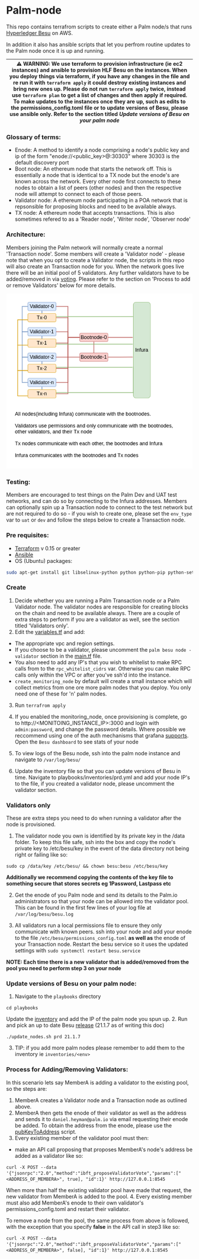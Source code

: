 # Palm-node

This repo contains terrafrom scripts to create either a Palm node/s that runs [Hyperledger Besu](https://consensys.net/quorum/developers/) on AWS. 

In addition it also has ansible scripts that let you perfrom routine updates to the Palm node once it is up and running.

| ⚠️ **WARNING**: We use terraform to provision infrastructure (ie ec2 instances) and ansible to provision HLF Besu on the instances. When you deploy things via terraform, if you have any changes in the file and re run it with `terraform apply` it could destroy existing instances and bring new ones up. Please do not run `terraform apply` twice, instead use `terraform plan` to get a list of changes and then apply if required. To make updates to the instances once they are up, such as edits to the permissions_config.toml file or to update versions of Besu, please use ansible only. Refer to the section titled *Update versions of Besu on your palm node* |
| --- |

### Glossary of terms:
* Enode: A method to identify a node comprising a node's public key and ip of the form "enode://<public_key>@<ip>:30303" where 30303 is the default discovery port
* Boot node: An ethereum node that starts the network off. This is essentially a node that is identical to a TX node but the enode's are known across the network. Every other node first connects to these nodes to obtain a list of peers (other nodes) and then the respective node will attempt to connect to each of those peers.
* Validator node: A ethereum node participating in a POA network that is repsonsible for proposing blocks and need to be available always.
* TX node: A ethereum node that accepts transactions. This is also sometimes refered to as a 'Reader node', 'Writer node', 'Observer node'


### Architecture:

Members joining the Palm network will normally create a normal 'Transaction node'. Some members will create a 'Validator node' - please note that when you opt to create a Validator node, the scripts in this repo will also create an Transaction node for you. When the network goes live there will be an initial pool of 5 validators. Any further validators have to be added/removed in via [voting](https://besu.hyperledger.org/en/latest/Tutorials/Private-Network/Adding-removing-IBFT-validators/). Please refer to the section on 'Process to add or remove Validators' below for more details.


![Image network](images/palm-network.png)

### Testing:
Members are encouraged to test things on the Palm Dev and UAT test networks, and can do so by connecting to the Infura addresses. Members can optionally spin up a Transaction node to connect to the test network but are not required to do so - if you wish to create one, please set the `env_type` var to `uat` or `dev` and follow the steps below to create a Transaction node.


### Pre requisites:
- [Terraform](https://www.terraform.io/) v 0.15 or greater
- [Ansible](https://www.ansible.com/)
- OS (Ubuntu) packages:
```bash
sudo apt-get install git libselinux-python python python-pip python-setuptools python-virtualenv python3-pip python3 python3-setuptools jq"
```

### Create 
1. Decide whether you are running a Palm Transaction node or a Palm Validator node. The validator nodes are responsible for creating blocks on the chain
and need to be available always. There are a couple of extra steps to perform if you are a validator as well, see the section titled 'Validators only'.
2. Edit the [variables.tf](./variables.tf) and add:
  - The appropriate vpc and region settings. 
  - If you choose to be a validator, please uncomment the `palm besu node - validator` section in the [main.tf](./main.tf) file.
  - You also need to add any IP's that you wish to whitelist to make RPC calls from to the `rpc_whitelist_cidrs` var. Otherwise you can make RPC calls only within the VPC or after you've ssh'd into the instance.
  - `create_monitoring_node` by default will create a small instance which will collect metrics from one ore more palm nodes that you deploy. You only need one of these for 'n' palm nodes.

3. Run `terrafrom apply` 

4. If you enabled the monitoring_node, once provisioning is complete, go to http://<MONITOING_INSTANCE_IP>:3000 and login with `admin:password`, and change the password details. Where possible we reccommend using one of the auth mechanisms that grafana [supports](https://grafana.com/docs/grafana/latest/auth/). Open the `Besu dashboard` to see stats of your node

5. To view logs of the Besu node, ssh into the palm node instance and navigate to `/var/log/besu/`

6. Update the inventory file so that you can update versions of Besu in time. Navigate to playbooks/inventories/prd.yml and add your node IP's to the file, if you created a validator node, please uncomment the validator section.


### Validators only
These are extra steps you need to do when running a validator after the node is provisioned.
1. The validator node you own is identified by its private key in the /data folder. To keep this file safe, ssh into the box and copy the node's private key to /etc/besu/key in the event of the data directory not being right or failing like so:
```
sudo cp /data/key /etc/besu/ && chown besu:besu /etc/besu/key
```
**Additionally we recommend copying the contents of the key file to something secure that stores secrets eg 1Password, Lastpass etc**

2. Get the enode of you Palm node and send its details to the Palm.io administrators so that your node can be allowed into the validator pool. This can be found in the first few lines of your log file at `/var/log/besu/besu.log`

3. All validators run a local permissions file to ensure they only communicate with known peers. ssh into your node and add your enode to the file `/etc/besu/permissions_config.toml` **as well as** the enode of your Transaction node. Restart the besu service so it uses the updated settings with `sudo systemctl restart besu.service`

**NOTE: Each time there is a new validator that is added/removed from the pool you need to perform step 3 on your node**


### Update versions of Besu on your palm node:
1. Navigate to the `playbooks` directory
```
cd playbooks
```

Update the [inventory](./playbooks/inventories) and add the IP of the palm node you spun up. 
2. Run and pick an up to date Besu [release](https://github.com/hyperledger/besu/releases) (21.1.7 as of writing this doc)
```
./update_nodes.sh prd 21.1.7
```
3. TIP: if you add more palm nodes please remember to add them to the inventory ie `inventories/<env>`


### Process for Adding/Removing Validators:
In this scenario lets say MemberA is adding a validator to the existing pool, so the steps are:
1. MemberA creates a Validator node and a Transaction node as outlined above.
2. MemberA then gets the enode of their validator as well as the address and sends it to `daniel.heyman@palm.io` via email requesting their enode be added. To obtain the address from the enode, please use the [pubKeyToAddress](./utilites/pubkeyToAddress.js) script.
3. Every existing member of the validator pool must then:
- make an API call proposing that proposes MemberA's node's address be added as a validator like so:

```
curl -X POST --data '{"jsonrpc":"2.0","method":"ibft_proposeValidatorVote","params":["<ADDRESS_OF_MEMBERA>", true], "id":1}' http://127.0.0.1:8545
```

When more than half the existing validator pool have made that request, the new validator from MemberA is added to the pool.
4. Every existing member must also add MemberA's enode to their own validator's permissions_config.toml and restart their validator. 

To remove a node from the pool, the same process from above is followed, with the exception that you specify **false** in the API call in step3 like so:

```
curl -X POST --data '{"jsonrpc":"2.0","method":"ibft_proposeValidatorVote","params":["<ADDRESS_OF_MEMBERA>", false], "id":1}' http://127.0.0.1:8545
```



